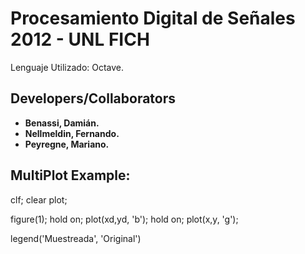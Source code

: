 Procesamiento Digital de Señales 2012 - UNL FICH
========================
Lenguaje Utilizado: Octave.

Developers/Collaborators
---------------

* **Benassi, Damián.** 
* **Nellmeldin, Fernando.**
* **Peyregne, Mariano.**

MultiPlot Example:
---------------

clf;
clear plot;

figure(1);
hold on;
plot(xd,yd, 'b');
hold on;
plot(x,y, 'g');

legend('Muestreada', 'Original')

